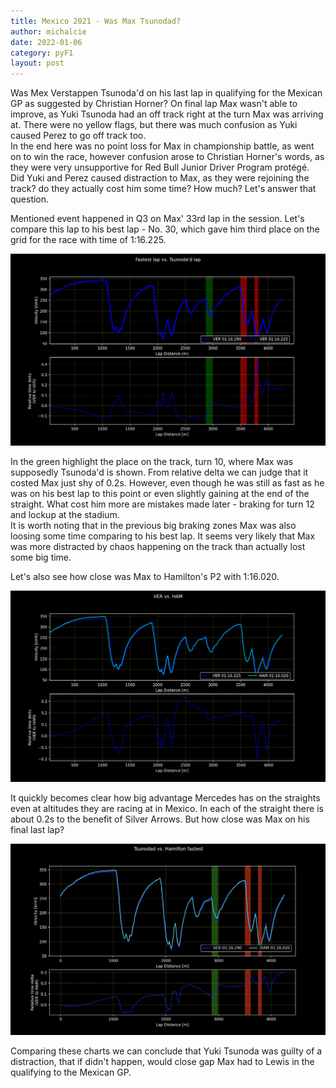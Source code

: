 ```yaml
---
title: Mexico 2021 - Was Max Tsunodad?
author: michalcie
date: 2022-01-06
category: pyF1
layout: post
---
```


Was Mex Verstappen Tsunoda'd on his last lap in qualifying for the Mexican GP as suggested by Christian Horner?
On final lap Max wasn't able to improve, as Yuki Tsunoda had an off track right at the turn Max was arriving at.
There were no yellow flags, but there was much confusion as Yuki caused Perez to go off track too.  
In the end here was no point loss for Max in championship battle, as went on to win the race, however confusion arose to Christian Horner's words, as they were very unsupportive for Red Bull Junior Driver Program protégé.  
Did Yuki and Perez caused distraction to Max, as they were rejoining the track? do they actually cost him some time? How much?
Let's answer that question.  
  
Mentioned event happened in Q3 on Max' 33rd lap in the session. Let's compare this lap to his best lap - No. 30, which gave him third place on the grid for the race with time of 1:16.225.

![](../Analysis/Mexico2021/Qual_Analysis_VerFastestLapvsTsunodad.png)

In the green highlight the place on the track, turn 10, where Max was supposedly Tsunoda'd is shown. From relative delta we can judge that it costed Max just shy of 0.2s. However, even though he was still as fast as he was on his best lap to this point or even slightly gaining at the end of the straight. What cost him more are mistakes made later - braking for turn 12 and lockup at the stadium.  
It is worth noting that in the previous big braking zones Max was also loosing some time comparing to his best lap. It seems very likely that Max was more distracted by chaos happening on the track than actually lost some big time.

Let's also see how close was Max to Hamilton's P2 with 1:16.020.

![](../Analysis/Mexico2021/Qual_Overlay_HotLap_VERvsHAM.png)

It quickly becomes clear how big advantage Mercedes has on the straights even at altitudes they are racing at in Mexico. In each of the straight there is about 0.2s to the benefit of Silver Arrows. But how close was Max on his final last lap?
  
![](../Analysis/Mexico2021/2021_Mexico_Qual_HamvsVerTsunodad.png)

Comparing these charts we can conclude that Yuki Tsunoda was guilty of a distraction, that if didn't happen, would close gap Max had to Lewis in the qualifying to the Mexican GP.  
